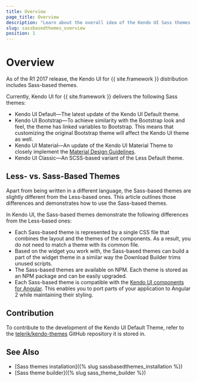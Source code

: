 ```yaml
---
title: Overview
page_title: Overview
description: "Learn about the overall idea of the Kendo UI Sass themes in {{ site.product }} applications."
slug: sassbasedthemes_overview
position: 1
---
```


# Overview

As of the R1 2017 release, the Kendo UI for {{ site.framework }} distribution includes Sass-based themes.

Currently, Kendo UI for {{ site.framework }} delivers the following Sass themes:

* Kendo UI Default&mdash;The latest update of the Kendo UI Default theme.
* Kendo UI Bootstrap&mdash;To achieve similarity with the Bootstrap look and feel, the theme has linked variables to Bootstrap. This means that customizing the original Bootstrap theme will affect the Kendo UI theme as well.
* Kendo UI Material&mdash;An update of the Kendo UI Material Theme to closely implement the [Material Design Guidelines](https://material.io/design/).
* Kendo UI Classic&mdash;An SCSS-based variant of the Less Default theme.

## Less- vs. Sass-Based Themes

Apart from being written in a different language, the Sass-based themes are slightly different from the Less-based ones. This article outlines those differences and demonstrates how to use the Sass-based themes.

In Kendo UI, the Sass-based themes demonstrate the following differences from the Less-based ones:
- Each Sass-based theme is represented by a single CSS file that combines the layout and the themes of the components. As a result, you do not need to match a theme with its common file.
- Based on the widget you work with, the Sass-based themes can build a part of the widget theme in a similar way the Download Builder trims unused scripts.
- The Sass-based themes are available on NPM. Each theme is stored as an NPM package and can be easily upgraded.
- Each Sass-based theme is compatible with the [Kendo UI components for Angular](https://www.telerik.com/kendo-angular-ui/). This enables you to port parts of your application to Angular 2 while maintaining their styling.

## Contribution

To contribute to the development of the Kendo UI Default Theme, refer to the [telerik/kendo-themes](https://github.com/telerik/kendo-themes) GitHub repository it is stored in.

## See Also

* [Sass themes installation]({% slug sassbasedthemes_installation %})
* [Sass theme builder]({% slug sass_theme_builder %})
